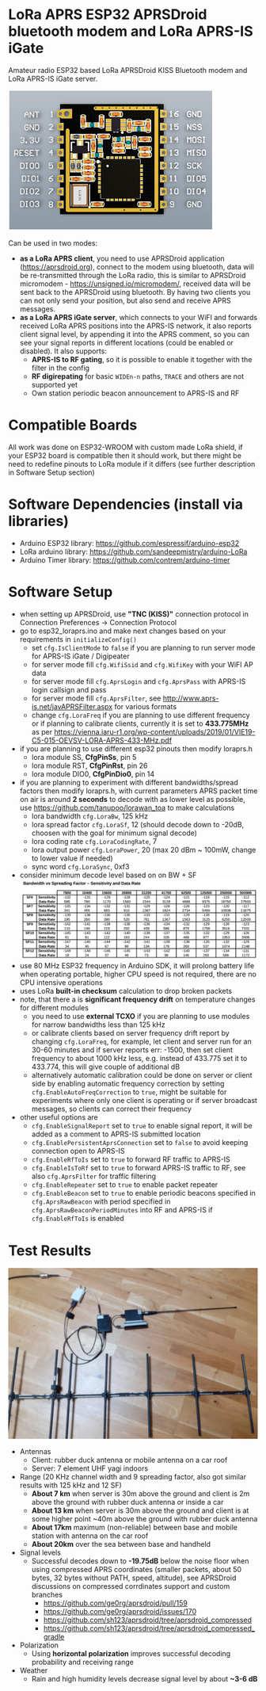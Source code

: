 # LoRa APRS ESP32 APRSDroid bluetooth modem and LoRa APRS-IS iGate
Amateur radio ESP32 based LoRa APRSDroid KISS Bluetooth modem and LoRa APRS-IS iGate server.

![alt text](images/pinouts.png)

Can be used in two modes: 
- **as a LoRa APRS client**, you need to use APRSDroid application (https://aprsdroid.org), connect to the modem using bluetooth, data will be re-transmitted through the LoRa radio, this is similar to APRSDroid micromodem - https://unsigned.io/micromodem/, received data will be sent back to the APRSDroid using bluetooth. By having two clients you can not only send your position, but also send and receive APRS messages.
- **as a LoRa APRS iGate server**, which connects to your WiFI and forwards received LoRa APRS positions into the APRS-IS network, it also reports client signal level, by appending it into the APRS comment, so you can see your signal reports in different locations (could be enabled or disabled). It also supports:
  - **APRS-IS to RF gating**, so it is possible to enable it together with the filter in the config
  - **RF digirepating** for basic `WIDEn-n` paths, `TRACE` and others are not supported yet
  - Own station periodic beacon announcement to APRS-IS and RF

# Compatible Boards
All work was done on ESP32-WROOM with custom made LoRa shield, if your ESP32 board is compatible then it should work, but there might be need to redefine pinouts to LoRa module if it differs (see further description in Software Setup section)

# Software Dependencies (install via libraries)
- Arduino ESP32 library: https://github.com/espressif/arduino-esp32
- LoRa arduino library: https://github.com/sandeepmistry/arduino-LoRa
- Arduino Timer library: https://github.com/contrem/arduino-timer

# Software Setup
- when setting up APRSDroid, use **"TNC (KISS)"** connection protocol in Connection Preferences -> Connection Protocol
- go to esp32_loraprs.ino and make next changes based on your requirements in `initializeConfig()`
  - set `cfg.IsClientMode` to `false` if you are planning to run server mode for APRS-IS iGate / Digipeater
  - for server mode fill `cfg.WifiSsid` and `cfg.WifiKey` with your WiFI AP data
  - for server mode fill `cfg.AprsLogin` and `cfg.AprsPass` with APRS-IS login callsign and pass
  - for server mode fill `cfg.AprsFilter`, see http://www.aprs-is.net/javAPRSFilter.aspx for various formats
  - change `cfg.LoraFreq` if you are planning to use different frequency or if planning to calibrate clients, currently it is set to **433.775MHz** as per https://vienna.iaru-r1.org/wp-content/uploads/2019/01/VIE19-C5-015-OEVSV-LORA-APRS-433-MHz.pdf
- if you are planning to use different esp32 pinouts then modify loraprs.h
  - lora module SS, **CfgPinSs**, pin 5
  - lora module RST, **CfgPinRst**, pin 26
  - lora module DIO0, **CfgPinDio0**, pin 14
- if you are planning to experiment with different bandwidths/spread factors then modify loraprs.h, with current parameters APRS packet time on air is around **2 seconds** to decode with as lower level as possible, use https://github.com/tanupoo/lorawan_toa to make calculations
  - lora bandwidth `cfg.LoraBw`, 125 kHz
  - lora spread factor `cfg.LoraSf`, 12 (should decode down to -20dB, choosen with the goal for minimum signal decode)
  - lora coding rate `cfg.LoraCodingRate`, 7
  - lora output power `cfg.LoraPower`, 20 (max 20 dBm ~ 100mW, change to lower value if needed)
  - sync word `cfg.LoraSync`, 0xf3
- consider minimum decode level based on on BW + SF ![alt text](images/bandwidth_vs_sf.jpg)
- use 80 MHz ESP32 frequency in Arduino SDK, it will prolong battery life when operating portable, higher CPU speed is not required, there are no CPU intensive operations
- uses LoRa **built-in checksum** calculation to drop broken packets
- note, that there a is **significant frequency drift** on temperature changes for different modules
  - you need to use **external TCXO** if you are planning to use modules for narrow bandwidths less than 125 kHz 
  - or calibrate clients based on server frequency drift report by changing `cfg.LoraFreq`, for example, let client and server run for an 30-60 minutes and if server reports err: -1500, then set client frequency to about 1000 kHz less, e.g. instead of 433.775 set it to 433.774, this will give couple of additional dB
  - alternatively automatic calibration could be done on server or client side by enabling automatic frequency correction by setting `cfg.EnableAutoFreqCorrection` to `true`, might be suitable for experiments where only one client is operating or if server broadcast messages, so clients can correct their frequency
 - other useful options are
   - `cfg.EnableSignalReport` set to `true` to enable signal report, it will be added as a comment to APRS-IS submitted location
   - `cfg.EnablePersistentAprsConnection` set to `false` to avoid keeping connection open to APRS-IS
   - `cfg.EnableRfToIs` set to `true` to forward RF traffic to APRS-IS
   - `cfg.EnableIsToRf` set to `true` to forward APRS-IS traffic to RF, see also `cfg.AprsFilter` for traffic filtering
   - `cfg.EnableRepeater` set to `true` to enable packet repeater
   - `cfg.EnableBeacon` set to `true` to enable periodic beacons specified in `cfg.AprsRawBeacon` with period specified in `cfg.AprsRawBeaconPeriodMinutes` into RF and APRS-IS if `cfg.EnableRfToIs` is enabled

# Test Results
![alt text](images/setup.png)
- Antennas
  - Client: rubber duck antenna or mobile antenna on a car roof
  - Server: 7 element UHF yagi indoors
- Range (20 KHz channel width and 9 spreading factor, also got similar results with 125 kHz and 12 SF)
  - **About 7 km** when server is 30m above the ground and client is 2m above the ground with rubber duck antenna or inside a car
  - **About 13 km** when server is 30m above the ground and client is at some higher point ~40m above the ground with rubber duck antenna
  - **About 17km** maximum (non-reliable) between base and mobile station with antenna on the car roof
  - **About 20km** over the sea between base and handheld
- Signal levels
  - Successful decodes down to **-19.75dB** below the noise floor when using compressed APRS coordinates (smaller packets, about 50 bytes, 32 bytes without PATH, speed, altitude), see APRSDroid discussions on compressed corrdinates support and custom branches
    - https://github.com/ge0rg/aprsdroid/pull/159
    - https://github.com/ge0rg/aprsdroid/issues/170
    - https://github.com/sh123/aprsdroid/tree/aprsdroid_compressed
    - https://github.com/sh123/aprsdroid/tree/aprsdroid_compressed_gradle
- Polarization
  - Using **horizontal polarization** improves successful decoding probability and receiving range
- Weather
  - Rain and high humidity levels decrease signal level by about **~3-6 dB**


